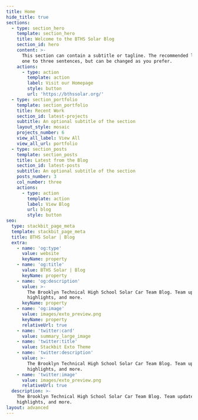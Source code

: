 ```yaml
---
title: Home
hide_title: true
sections:
  - type: section_hero
    template: section_hero
    title: Welcome to the BTHS Solar Blog
    section_id: hero
    content: >-
      This section can contain a subtitle or tagline. The recommended length is
      one to three sentences, but can be changed as you prefer.
    actions:
      - type: action
        template: action
        label: Visit our Homepage
        style: button
        url: 'https://bthssolar.org/'
  - type: section_portfolio
    template: section_portfolio
    title: Recent Work
    section_id: latest-projects
    subtitle: An optional subtitle of the section
    layout_style: mosaic
    projects_number: 6
    view_all_label: View All
    view_all_url: portfolio
  - type: section_posts
    template: section_posts
    title: Latest from the Blog
    section_id: latest-posts
    subtitle: An optional subtitle of the section
    posts_number: 3
    col_number: three
    actions:
      - type: action
        template: action
        label: View Blog
        url: blog
        style: button
seo:
  type: stackbit_page_meta
  template: stackbit_page_meta
  title: BTHS Solar | Blog
  extra:
    - name: 'og:type'
      value: website
      keyName: property
    - name: 'og:title'
      value: BTHS Solar | Blog
      keyName: property
    - name: 'og:description'
      value: >-
        The Brooklyn Technical High School Solar Car Team Blog. Team updates,
        highlights, and more.
      keyName: property
    - name: 'og:image'
      value: images/exto_preview.png
      keyName: property
      relativeUrl: true
    - name: 'twitter:card'
      value: summary_large_image
    - name: 'twitter:title'
      value: Stackbit Exto Theme
    - name: 'twitter:description'
      value: >-
        The Brooklyn Technical High School Solar Car Team Blog. Team updates,
        highlights, and more.
    - name: 'twitter:image'
      value: images/exto_preview.png
      relativeUrl: true
  description: >-
    The Brooklyn Technical High School Solar Car Team Blog. Team updates,
    highlights, and more.
layout: advanced
---
```


